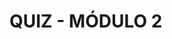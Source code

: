 # QUIZ - MÓDULO 2
<!--
1) Um ____ de dados é um meio de mover dados de um local (a origem) para um destino (data Warehouse ou Data Lake por exemplo)
    - [ ] modelo
    - [ ] canal
    - [x] pipeline
    - [ ] tubo

2) Ao longo do caminho em um pipeline de dados, os dados são transformados e otimizados, chegando a umm estado em que podem ser analisados e usados para desenvolver insights de negócios
    - [x] Verdadeiro
    - [ ] Falso

3) Um pipeline de dados é essencialmente o conjunto das etapas envolvidas na agregação, organização e movimentacao de dados.
   - [x] Verdadeiro
   - [ ] Falso

4) Os pipelines de dados ____ automatizam muitas das etapas manuais envolvidas na transformação e otimização do carregamento de dados.
    - [ ] antigos
    - [ ] futuros
    - [x] modernos
    - [ ] manuais

5) Pipeline de dados é um conceito e pode ser implementado de muitas formas diferentes, desde ferramentas de automação em ambiente local, ferramentas em nuvem ou mesmo via programação em linguagens como:
    - [ ] Linguagem Python
    - [ ] Linguagem R
    - [ ] Linguagem Scala
    - [ ] Linguagem Java
    - [ ] Linguagem C++
    - [x] Todas as alternativas acima estão corretas

6) Um pipeline de dados é uma série de etapas de _________ de dados.
    - [ ] análise
    - [x] processamento

7) Os sistemas de Extração, Transformação e Carga (ETL - Extract, Transform, Load) são um tipo de pipeline de dados, pois eles movem dados de uma origem, transformam os dados e, em seguida, carregam os dados em um destino.
   - [x] Verdadeiro
   - [ ] Falso

8) Um pipeline de dados é mais _____ que um pipeline ETL, pois é todo o processo envolvido no transporte de dados de um local para outro, incluindo limpeza, transformação, enriquecimento, segurança, orquestração integração/entrega contínua (CI/CD).
    - [x] amplo
    - [ ] limitado

9) Pipelines de dados robustos podem equipar uma empresa adequadamente para obter, coletar, gerenciar, analisar e usar dados com eficiência e então usar os dados para gerar novas oportunidades de mercado e fornecer processos de negócios mais eficientes e econômicos.
    - [x] Verdadeiro
    - [ ] Falso

10) CI/CD (integração contínua e entrega contínua) é uma abordagem de desenvolvimento de software em que todos os desenvolvedores trabalham juntos em um repositório compartilhado de código e, à medida que as alterações são feitas, há um processo de build automatizado para detectar problemas de código. O resultado é um ciclo de vida de desenvolvimento mais rápido e uma taxa de erro menor.
    - [x] Verdadeiro
    - [ ] Falso
